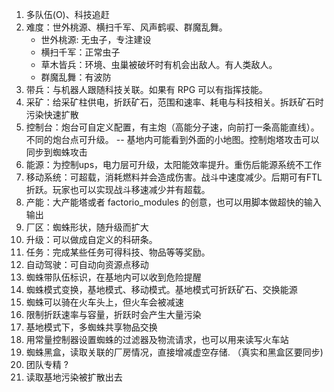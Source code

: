1. 多队伍(O)、科技追赶
2. 难度：世外桃源、横扫千军、风声鹤唳、群魔乱舞。
   - 世外桃源: 无虫子，专注建设
   - 横扫千军：正常虫子
   - 草木皆兵：环境、虫巢被破坏时有机会出敌人。有人类敌人。
   - 群魔乱舞：有波防
3. 带兵：与机器人跟随科技关联。如果有 RPG 可以有指挥技能。
4. 采矿：给采矿柱供电，折跃矿石，范围和速率、耗电与科技相关。拆跃矿石时污染快速扩散
5. 控制台：炮台可自定义配置，有主炮（高能分子速，向前打一条高能直线）。不同的炮台点可升级。
   -- 基地内可能看到外面的小地图。控制炮塔攻击可以同步到蜘蛛攻击
6. 能源：为控制ups，电力层可升级，太阳能效率提升。重伤后能源系统不工作
7. 移动系统：可超载，消耗燃料并会造成伤害。战斗中速度减少。后期可有FTL折跃。玩家也可以实现战斗移速减少并有超载。
8. 产能：大产能塔或者 factorio_modules 的创意，也可以用脚本做超快的输入输出
9. 厂区：蜘蛛形状，随升级而扩大
10. 升级：可以做成自定义的科研条。
11. 任务：完成某些任务可得科技、物品等等奖励。
12. 自动驾驶：可自动向资源点移动
13. 蜘蛛带队伍标识，在基地内可以收到危险提醒
14. 蜘蛛模式变换，基地模式、移动模式。基地模式可折跃矿石、交换能源
15. 蜘蛛可以骑在火车头上，但火车会被减速
16. 限制折跃速率与容量，折跃时会产生大量污染
17. 基地模式下，多蜘蛛共享物品交换
18. 用常量控制器设置蜘蛛的过滤器及物流请求，也可以用来读写火车站
19. 蜘蛛黑盒，读取关联的厂房情况，直接增减虚空存储. （真实和黑盒区要同步)
20. 团队专精 ?
21. 读取基地污染被扩散出去